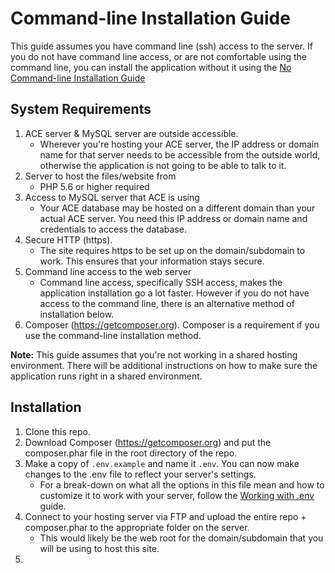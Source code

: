 # Command-line Installation Guide
This guide assumes you have command line (ssh) access to the server. If you do not have command line access,
or are not comfortable using the command line, you can install the application without it using the
[No Command-line Installation Guide](no-command-line-installation.md)

## System Requirements
1. ACE server & MySQL server are outside accessible.
   * Wherever you're hosting your ACE server, the IP address or domain name for that server needs to be accessible from
   the outside world, otherwise the application is not going to be able to talk to it.
2. Server to host the files/website from
   * PHP 5.6 or higher required
3. Access to MySQL server that ACE is using
   * Your ACE database may be hosted on a different domain than your actual ACE server. You need this IP address or domain
   name and credentials to access the database. 
4. Secure HTTP (https).
   * The site requires https to be set up on the domain/subdomain to work. This ensures that your information stays secure.
5. Command line access to the web server
   * Command line access, specifically SSH access, makes the application installation go a lot faster. However if
   you do not have access to the command line, there is an alternative method of installation below.
6. Composer (https://getcomposer.org). Composer is a requirement if you use the command-line installation method.
   
**Note:** This guide assumes that you're not working in a shared hosting environment. There will be additional instructions
 on how to make sure the application runs right in a shared environment.

## Installation
1. Clone this repo.
2. Download Composer (https://getcomposer.org) and put the composer.phar file in the root directory of the repo.
3. Make a copy of `.env.example` and name it `.env`. You can now make changes to the .env file to reflect your server's
settings.
   * For a break-down on what all the options in this file mean and how to customize it to work with your server, follow
   the [Working with .env](working-with-env.md) guide.
4. Connect to your hosting server via FTP and upload the entire repo + composer.phar to the appropriate folder on the server.
   * This would likely be the web root for the domain/subdomain that you will be using to host this site.
5. 
